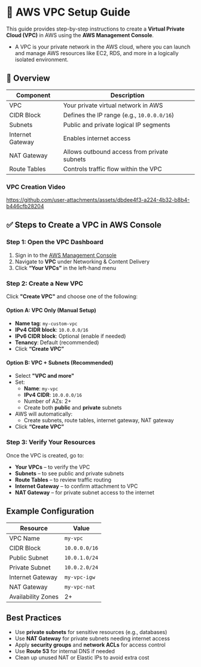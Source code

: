 # 🧱 AWS VPC Setup Guide

This guide provides step-by-step instructions to create a **Virtual Private Cloud (VPC)** in AWS using the **AWS Management Console**.

- A VPC is your private network in the AWS cloud, where you can launch and manage AWS resources like EC2, RDS, and more in a logically isolated environment.

## 🧭 Overview

| Component         | Description                               |
|------------------|-------------------------------------------|
| VPC              | Your private virtual network in AWS       |
| CIDR Block       | Defines the IP range (e.g., `10.0.0.0/16`) |
| Subnets          | Public and private logical IP segments     |
| Internet Gateway | Enables internet access                    |
| NAT Gateway      | Allows outbound access from private subnets|
| Route Tables     | Controls traffic flow within the VPC       |

### VPC Creation Video

https://github.com/user-attachments/assets/dbdee4f3-a224-4b32-b8b4-b446cfb28204



## ✅ Steps to Create a VPC in AWS Console

### Step 1: Open the VPC Dashboard

1. Sign in to the [AWS Management Console](https://console.aws.amazon.com/)
2. Navigate to **VPC** under Networking & Content Delivery
3. Click **“Your VPCs”** in the left-hand menu


### Step 2: Create a New VPC

Click **"Create VPC"** and choose one of the following:

#### Option A: VPC Only (Manual Setup)

- **Name tag**: `my-custom-vpc`
- **IPv4 CIDR block**: `10.0.0.0/16`
- **IPv6 CIDR block**: Optional (enable if needed)
- **Tenancy**: Default (recommended)
- Click **“Create VPC”**

#### Option B: VPC + Subnets (Recommended)

- Select **"VPC and more"**
- Set:
  - **Name**: `my-vpc`
  - **IPv4 CIDR**: `10.0.0.0/16`
  - Number of AZs: 2+
  - Create both **public** and **private** subnets
- AWS will automatically:
  - Create subnets, route tables, internet gateway, NAT gateway
- Click **“Create VPC”**


### Step 3: Verify Your Resources

Once the VPC is created, go to:

- **Your VPCs** – to verify the VPC
- **Subnets** – to see public and private subnets
- **Route Tables** – to review traffic routing
- **Internet Gateway** – to confirm attachment to VPC
- **NAT Gateway** – for private subnet access to the internet


## Example Configuration

| Resource            | Value                |
|---------------------|----------------------|
| VPC Name            | `my-vpc`             |
| CIDR Block          | `10.0.0.0/16`        |
| Public Subnet       | `10.0.1.0/24`        |
| Private Subnet      | `10.0.2.0/24`        |
| Internet Gateway    | `my-vpc-igw`         |
| NAT Gateway         | `my-vpc-nat`         |
| Availability Zones  | 2+                   |



## Best Practices

-  Use **private subnets** for sensitive resources (e.g., databases)
-  Use **NAT Gateway** for private subnets needing internet access
-  Apply **security groups** and **network ACLs** for access control
-  Use **Route 53** for internal DNS if needed
-  Clean up unused NAT or Elastic IPs to avoid extra cost



